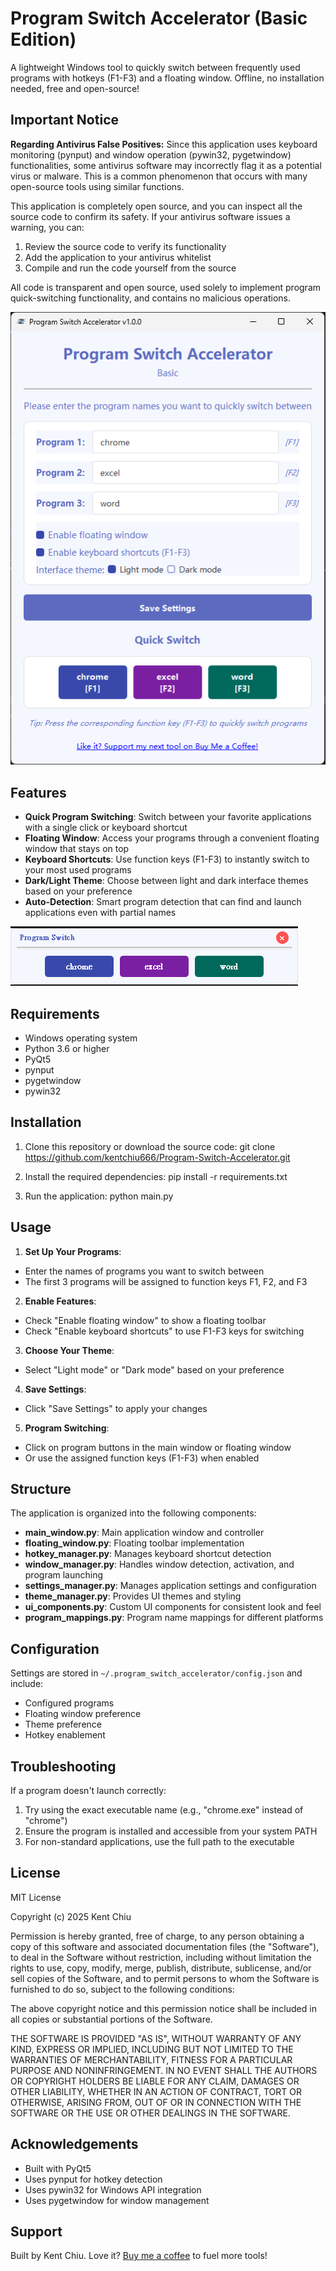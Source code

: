 # Program Switch Accelerator (Basic Edition)

A lightweight Windows tool to quickly switch between frequently used programs with hotkeys (F1-F3) and a floating window. Offline, no installation needed, free and open-source!

## Important Notice

**Regarding Antivirus False Positives:**
Since this application uses keyboard monitoring (pynput) and window operation (pywin32, pygetwindow) functionalities, some antivirus software may incorrectly flag it as a potential virus or malware. This is a common phenomenon that occurs with many open-source tools using similar functions.

This application is completely open source, and you can inspect all the source code to confirm its safety. If your antivirus software issues a warning, you can:
1. Review the source code to verify its functionality
2. Add the application to your antivirus whitelist
3. Compile and run the code yourself from the source

All code is transparent and open source, used solely to implement program quick-switching functionality, and contains no malicious operations.

![main windows](screenshots/demo1.png)

## Features

- **Quick Program Switching**: Switch between your favorite applications with a single click or keyboard shortcut
- **Floating Window**: Access your programs through a convenient floating window that stays on top
- **Keyboard Shortcuts**: Use function keys (F1-F3) to instantly switch to your most used programs
- **Dark/Light Theme**: Choose between light and dark interface themes based on your preference
- **Auto-Detection**: Smart program detection that can find and launch applications even with partial names

![floats windows](screenshots/demo3.png)

## Requirements

- Windows operating system
- Python 3.6 or higher
- PyQt5
- pynput
- pygetwindow
- pywin32

## Installation

1. Clone this repository or download the source code: git clone https://github.com/kentchiu666/Program-Switch-Accelerator.git

2. Install the required dependencies: pip install -r requirements.txt

3. Run the application: python main.py

## Usage

1. **Set Up Your Programs**:
- Enter the names of programs you want to switch between
- The first 3 programs will be assigned to function keys F1, F2, and F3

2. **Enable Features**:
- Check "Enable floating window" to show a floating toolbar
- Check "Enable keyboard shortcuts" to use F1-F3 keys for switching

3. **Choose Your Theme**:
- Select "Light mode" or "Dark mode" based on your preference

4. **Save Settings**:
- Click "Save Settings" to apply your changes

5. **Program Switching**:
- Click on program buttons in the main window or floating window
- Or use the assigned function keys (F1-F3) when enabled

## Structure

The application is organized into the following components:

- **main_window.py**: Main application window and controller
- **floating_window.py**: Floating toolbar implementation
- **hotkey_manager.py**: Manages keyboard shortcut detection
- **window_manager.py**: Handles window detection, activation, and program launching
- **settings_manager.py**: Manages application settings and configuration
- **theme_manager.py**: Provides UI themes and styling
- **ui_components.py**: Custom UI components for consistent look and feel
- **program_mappings.py**: Program name mappings for different platforms

## Configuration

Settings are stored in `~/.program_switch_accelerator/config.json` and include:
- Configured programs
- Floating window preference
- Theme preference
- Hotkey enablement

## Troubleshooting

If a program doesn't launch correctly:
1. Try using the exact executable name (e.g., "chrome.exe" instead of "chrome")
2. Ensure the program is installed and accessible from your system PATH
3. For non-standard applications, use the full path to the executable

## License

MIT License

Copyright (c) 2025 Kent Chiu

Permission is hereby granted, free of charge, to any person obtaining a copy
of this software and associated documentation files (the "Software"), to deal
in the Software without restriction, including without limitation the rights
to use, copy, modify, merge, publish, distribute, sublicense, and/or sell
copies of the Software, and to permit persons to whom the Software is
furnished to do so, subject to the following conditions:

The above copyright notice and this permission notice shall be included in all
copies or substantial portions of the Software.

THE SOFTWARE IS PROVIDED "AS IS", WITHOUT WARRANTY OF ANY KIND, EXPRESS OR
IMPLIED, INCLUDING BUT NOT LIMITED TO THE WARRANTIES OF MERCHANTABILITY,
FITNESS FOR A PARTICULAR PURPOSE AND NONINFRINGEMENT. IN NO EVENT SHALL THE
AUTHORS OR COPYRIGHT HOLDERS BE LIABLE FOR ANY CLAIM, DAMAGES OR OTHER
LIABILITY, WHETHER IN AN ACTION OF CONTRACT, TORT OR OTHERWISE, ARISING FROM,
OUT OF OR IN CONNECTION WITH THE SOFTWARE OR THE USE OR OTHER DEALINGS IN THE
SOFTWARE.

## Acknowledgements

- Built with PyQt5
- Uses pynput for hotkey detection
- Uses pywin32 for Windows API integration
- Uses pygetwindow for window management

## Support

Built by Kent Chiu. Love it? [Buy me a coffee](https://buymeacoffee.com/kentchiu7832) to fuel more tools!